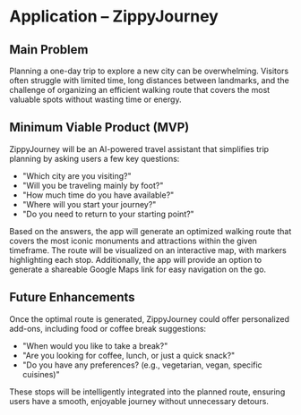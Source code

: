 # Application – ZippyJourney

## Main Problem
Planning a one-day trip to explore a new city can be overwhelming. Visitors often struggle with limited time, long distances between landmarks, and the challenge of organizing an efficient walking route that covers the most valuable spots without wasting time or energy.

## Minimum Viable Product (MVP)
ZippyJourney will be an AI-powered travel assistant that simplifies trip planning by asking users a few key questions:

- "Which city are you visiting?"
- "Will you be traveling mainly by foot?"
- "How much time do you have available?"
- "Where will you start your journey?"
- "Do you need to return to your starting point?"

Based on the answers, the app will generate an optimized walking route that covers the most iconic monuments and attractions within the given timeframe.
The route will be visualized on an interactive map, with markers highlighting each stop.
Additionally, the app will provide an option to generate a shareable Google Maps link for easy navigation on the go.

## Future Enhancements
Once the optimal route is generated, ZippyJourney could offer personalized add-ons, including food or coffee break suggestions:

- "When would you like to take a break?"
- "Are you looking for coffee, lunch, or just a quick snack?"
- "Do you have any preferences? (e.g., vegetarian, vegan, specific cuisines)"

These stops will be intelligently integrated into the planned route, ensuring users have a smooth, enjoyable journey without unnecessary detours.

